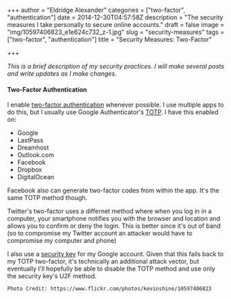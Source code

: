 +++
author = "Eldridge Alexander"
categories = ["two-factor", "authentication"]
date = 2014-12-30T04:57:58Z
description = "The security measures I take personally to secure online accounts."
draft = false
image = "img/10597406823_e1e624c732_z-1.jpg"
slug = "security-measures"
tags = ["two-factor", "authentication"]
title = "Security Measures: Two-Factor"

+++

*This is a brief description of my security practices. I will make several posts and write updates as I make changes.*

#### Two-Factor Authentication
I enable [two-factor authentication](https://en.wikipedia.org/wiki/Two_factor_authentication) whenever possible. I use multiple apps to do this, but I usually use Google Authenticator's [TOTP](https://en.wikipedia.org/wiki/Time-based_One-time_Password_Algorithm). I have this enabled on:

* Google
* LastPass
* Dreamhost
* Outlook.com
* Facebook
* Dropbox
* DigitalOcean

Facebook also can generate two-factor codes from within the app. It's the same TOTP method though.

Twitter's two-factor uses a differnet method where when you log in in a computer, your smartphone notifies you with the browser and location and allows you to confirm or deny the login. This is better since it's out of band (so to compromise my Twitter account an attacker would have to compromise my computer and phone)

I also use a [security key](https://support.google.com/accounts/answer/6103523?hl=en) for my Google account. Given that this fails back to my TOTP two-factor, it's technically an additional attack vector, but eventually I'll hopefully be able to disable the TOTP method and use only the security key's U2F method.

`Photo Credit: https://www.flickr.com/photos/kevinshine/10597406823`
